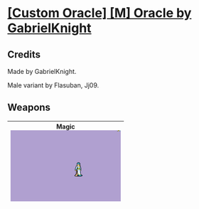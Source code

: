 # [\[Custom Oracle\] \[M\] Oracle by GabrielKnight](./)
## Credits

Made by GabrielKnight. 

Male variant by Flasuban, Jj09.

## Weapons

| <b>Magic</b><br/><img alt="Magic animation" src="./6.%20Magic/Magic.gif"/> |
| :---: |
